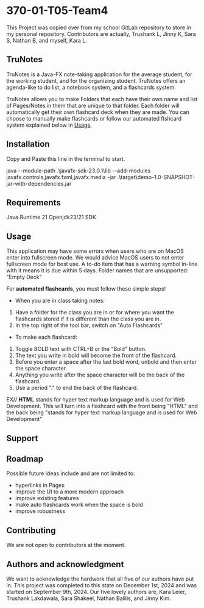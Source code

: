 # 370-01-T05-Team4

This Project was copied over from my school GitLab repository to store in my personal repository. Contributors are actually, Trushank L, Jinny K, Sara S, Nathan B, and myself, Kara L.

## TruNotes
TruNotes is a Java-FX note-taking application for the average student, for the working student, and for the organizing student. TruNotes offers an agenda-like to do list, a notebook system, and a flashcards system.

TruNotes allows you to make Folders that each have their own name and list of Pages/Notes in them that are unique to that folder. Each folder will automatically get their own flashcard deck when they are made. You can choose to manually make flashcards or follow our automated flshcard system explained below in [Usage](#usage).

## Installation
Copy and Paste this line in the terminal to start.

java --module-path .\javafx-sdk-23.0.1\lib --add-modules javafx.controls,javafx.fxml,javafx.media -jar .\target\demo-1.0-SNAPSHOT-jar-with-dependencies.jar

## Requirements
Java Runtime 21
Openjdk23/21 SDK

## Usage
This application may have some errors when users who are on MacOS enter into fullscreen mode. We would advice MacOS users to not enter fullscreen mode for best use. 
A to-do item that has a warning symbol in-line with it means it is due within 5 days.
Folder names that are unsupported: "Empty Deck"

For **automated flashcards**, you must follow these simple steps!
- When you are in class taking notes:
1. Have a folder for the class you are in or for where you want the flashcards stored if it is different than the class you are in.
2. In the top right of the tool bar, switch on "Auto Flashcards"
- To make each flashcard:
1. Toggle BOLD text with CTRL+B or the "Bold" button.
2. The text you write in bold will become the front of the flashcard.
3. Before you enter a space after the last bold word, unbold and then enter the space character.
4. Anything you write after the space character will be the back of the flashcard.
5. Use a period "." to end the back of the flashcard.

EX// **HTML** stands for hyper text markup language and is used for Web Development.
This will turn into a flashcard with the front being "HTML" and the back being "stands for hyper text markup language and is used for Web Development"

## Support

## Roadmap
Possible future ideas include and are not limited to:
- hyperlinks in Pages
- improve the UI to a more modern approach
- improve existing features
 - make auto flashcards work when the space is bold
- improve robustness

## Contributing
We are not open to contributors at the moment.

## Authors and acknowledgment
We want to acknowledge the hardwork that all five of our authors have put in. This project was completed to this state on December 1st, 2024 and was started on September 9th, 2024. 
Our five lovely authors are, Kara Leier, Trushank Lakdawala, Sara Shakeel, Nathan Balilis, and Jinny Kim.
